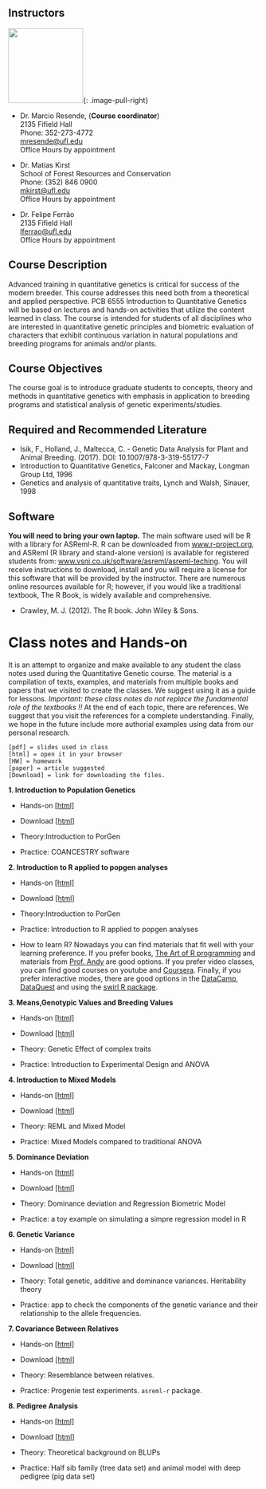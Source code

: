 ## Instructors

<img src="{{ site.url }}/logoQG.png" width="150">{: .image-pull-right} 

- Dr. Marcio Resende, (**Course coordinator**)\
2135 Fifield Hall\
Phone: 352-273-4772\
mresende@ufl.edu\
Office Hours by appointment

- Dr. Matias Kirst\
School of Forest Resources and Conservation\
Phone: (352) 846 0900\
mkirst@ufl.edu\
Office Hours by appointment

- Dr. Felipe Ferrão\
2135 Fifield Hall\
lferrao@ufl.edu\
Office Hours by appointment

## Course Description

Advanced training in quantitative genetics is critical for success of the modern breeder. This course addresses this need both from a theoretical and applied perspective. PCB 6555 Introduction to
Quantitative Genetics will be based on lectures and hands-on activities that utilize the content learned in class. The course is intended for students of all disciplines who are interested in quantitative genetic
principles and biometric evaluation of characters that exhibit continuous variation in natural populations and breeding programs for animals and/or plants.

## Course Objectives
The course goal is to introduce graduate students to concepts, theory and methods in quantitative
genetics with emphasis in application to breeding programs and statistical analysis of genetic
experiments/studies.

## Required and Recommended Literature

- Isik, F., Holland, J., Maltecca, C. - Genetic Data Analysis for Plant and Animal Breeding. (2017).
DOI: 10.1007/978-3-319-55177-7
- Introduction to Quantitative Genetics, Falconer and Mackay, Longman Group Ltd, 1996
- Genetics and analysis of quantitative traits, Lynch and Walsh, Sinauer, 1998

## Software
**You will need to bring your own laptop.** The main software used will be R with a library for ASReml-R. R
can be downloaded from www.r-project.org, and ASReml (R library and stand-alone version) is available
for registered students from: www.vsni.co.uk/software/asreml/asreml-teching. You will receive
instructions to download, install and you will require a license for this software that will be provided by
the instructor. There are numerous online resources available for R; however, if you would like a
traditional textbook, The R Book, is widely available and comprehensive.
- Crawley, M. J. (2012). The R book. John Wiley & Sons.

# Class notes and Hands-on

It is an attempt to organize and make available to any student the class notes used during the Quantitative Genetic course. The material is a compilation of texts, examples, and materials from multiple books and papers that we visited to create the classes. We suggest using it as a guide for lessons. *Important: these class notes do not replace the fundamental role of the textbooks !!* At the end of each topic, there are references. We suggest that you visit the references for a complete understanding. Finally, we hope in the future include more authorial examples using data from our personal research.

```
[pdf] = slides used in class
[html] = open it in your browser
[HW] = homework
[paper] = article suggested
[Download] = link for downloading the files. 
```
**1. Introduction to Population Genetics** 

- Hands-on [[html]](https://htmlpreview.github.io/?https://github.com/lfelipe-ferrao/lfelipe-ferrao.github.io/blob/master/class/quantGenetic/week1.html)
- Download [[html]](https://minhaskamal.github.io/DownGit/#/home?url=https://github.com/lfelipe-ferrao/lfelipe-ferrao.github.io/blob/master/class/quantGenetic/week1.html)

- Theory:Introduction to PorGen
- Practice: COANCESTRY software
 
**2. Introduction to R applied to popgen analyses**

- Hands-on [[html]](https://htmlpreview.github.io/?https://github.com/lfelipe-ferrao/lfelipe-ferrao.github.io/blob/master/class/quantGenetic/week2.html)
- Download [[html]](https://minhaskamal.github.io/DownGit/#/home?url=https://github.com/lfelipe-ferrao/lfelipe-ferrao.github.io/blob/master/class/quantGenetic/week2.html)

- Theory:Introduction to PorGen
- Practice: Introduction to R applied to popgen analyses

- How to learn R? Nowadays you can find materials that fit well with your learning preference. If you prefer books, [The Art of R programming](https://www.amazon.com/Art-Programming-Statistical-Software-Design/dp/1593273843)  and materials from [Prof. Andy](https://www.discovr.rocks/#welcome) are good options. If you prefer video classes, you can find good courses on youtube and [Coursera](https://www.coursera.org/). Finally, if you prefer interactive modes,  there are good options in the [DataCamp](https://www.datacamp.com/), [DataQuest](https://www.dataquest.io/) and using the [swirl R package](https://swirlstats.com/).  
 
**3. Means,Genotypic Values and Breeding Values**

- Hands-on [[html]](https://htmlpreview.github.io/?https://github.com/lfelipe-ferrao/lfelipe-ferrao.github.io/blob/master/class/quantGenetic/week3.html)
- Download [[html]](https://minhaskamal.github.io/DownGit/#/home?url=https://github.com/lfelipe-ferrao/lfelipe-ferrao.github.io/blob/master/class/quantGenetic/week3.html)

- Theory: Genetic Effect of complex traits
- Practice: Introduction to Experimental Design and ANOVA

**4. Introduction to Mixed Models**

- Hands-on [[html]](https://htmlpreview.github.io/?https://github.com/lfelipe-ferrao/lfelipe-ferrao.github.io/blob/master/class/quantGenetic/week4.html)
- Download [[html]](https://minhaskamal.github.io/DownGit/#/home?url=https://github.com/lfelipe-ferrao/lfelipe-ferrao.github.io/blob/master/class/quantGenetic/week4.html)

- Theory: REML and Mixed Model
- Practice: Mixed Models compared to traditional ANOVA

**5. Dominance Deviation**

- Hands-on [[html]](https://htmlpreview.github.io/?https://github.com/lfelipe-ferrao/lfelipe-ferrao.github.io/blob/master/class/quantGenetic/week5.html)
- Download [[html]](https://minhaskamal.github.io/DownGit/#/home?url=https://github.com/lfelipe-ferrao/lfelipe-ferrao.github.io/blob/master/class/quantGenetic/week5.html)

- Theory: Dominance deviation and Regression Biometric Model
- Practice: a toy example on simulating a simpre regression model in R

**6. Genetic Variance**

- Hands-on [[html]](https://htmlpreview.github.io/?https://github.com/lfelipe-ferrao/lfelipe-ferrao.github.io/blob/master/class/quantGenetic/week6.html)
- Download [[html]](https://minhaskamal.github.io/DownGit/#/home?url=https://github.com/lfelipe-ferrao/lfelipe-ferrao.github.io/blob/master/class/quantGenetic/week6.html)

- Theory: Total genetic, additive and dominance variances. Heritability theory
- Practice: app to check the components of the genetic variance and their relationship to the allele frequencies.

**7. Covariance Between Relatives**

- Hands-on [[html]](https://htmlpreview.github.io/?https://github.com/lfelipe-ferrao/lfelipe-ferrao.github.io/blob/master/class/quantGenetic/week7.html)
- Download [[html]](https://minhaskamal.github.io/DownGit/#/home?url=https://github.com/lfelipe-ferrao/lfelipe-ferrao.github.io/blob/master/class/quantGenetic/week7.html)

- Theory: Resemblance between relatives.
- Practice:  Progenie test experiments. `asreml-r` package.

**8. Pedigree Analysis**

- Hands-on [[html]](https://htmlpreview.github.io/?https://github.com/lfelipe-ferrao/lfelipe-ferrao.github.io/blob/master/class/quantGenetic/week8.html)
- Download [[html]](https://minhaskamal.github.io/DownGit/#/home?url=https://github.com/lfelipe-ferrao/lfelipe-ferrao.github.io/blob/master/class/quantGenetic/week8.html)

- Theory: Theoretical background on BLUPs
- Practice:  Half sib family (tree data set) and animal model with deep pedigree (pig data set)

